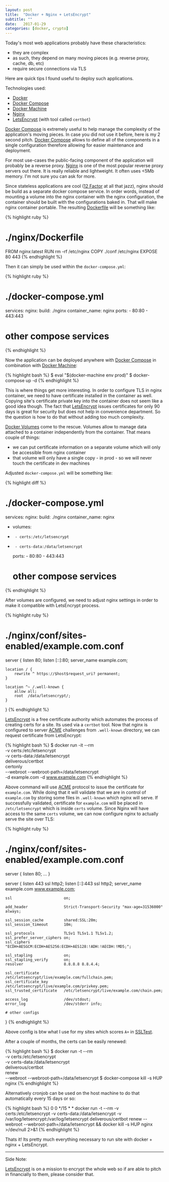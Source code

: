 ```yaml
---
layout: post
title:  "Docker + Nginx + LetsEncrypt"
subtitle: ""
date:   2017-01-29
categories: [docker, crypto]
---
```


Today's most web applications probably have these characteristics:

* they are complex
* as such, they depend on many moving pieces (e.g. reverse proxy, cache, db, etc)
* require secure connections via TLS

Here are quick tips I found useful to deploy such applications.

Technologies used:

* [Docker]
* [Docker Compose]
* [Docker Machine]
* [Nginx]
* [LetsEncrypt] (with tool called `certbot`)

[Docker Compose] is extremely useful to help manage the complexity of the application's moving pieces.
In case you did not use it before, here is my 2 second pitch.
[Docker Compose] allows to define all of the components in a single configuration therefore allowing for easier maintenance and deployment.

For most use-cases the public-facing component of the application will probably be a reverse proxy.
[Nginx] is one of the most popular reverse proxy servers out there.
It is really reliable and lightweight.
It often uses &lt;5Mb memory.
I'm not sure you can ask for more.

Since stateless applications are cool ([12 Factor] at all that jazz), nginx should be build as a separate docker compose service.
In order words, instead of mounting a volume into the nginx container with the nginx configuration,
the container should be built with the configurations baked in.
That will make nginx container portable.
The resulting [Dockerfile] will be something like:

{% highlight ruby %}
# ./nginx/Dockerfile

FROM nginx:latest
RUN rm -rf /etc/nginx
COPY ./conf /etc/nginx
EXPOSE 80 443
{% endhighlight %}

Then it can simply be used within the `docker-compose.yml`:

{% highlight ruby %}
# ./docker-compose.yml

services:
  nginx:
    build: ./nginx
    container_name: nginx
    ports:
      - 80:80
      - 443:443
  # other compose services
{% endhighlight %}

Now the application can be deployed anywhere with [Docker Compose] in combination with [Docker Machine]:

{% highlight bash %}
$ eval "$(docker-machine env prod)"
$ docker-compose up -d
{% endhighlight %}

This is where things get more interesting.
In order to configure TLS in nginx container, we need to have certificate installed in the container as well.
Copying site's certificate private key into the container does not seem like a good idea though.
The fact that [LetsEncrypt] issues certificates for only 90 days is great for security but does not help in convenience department.
So the question is how to do that without adding too much complexity.

[Docker Volumes] come to the rescue.
Volumes allow to manage data attached to a container independently from the container.
That means couple of things:

* we can put certificate information on a separate volume which will only be accessible from nginx container
* that volume will only have a single copy - in prod - so we will never touch the certificate in dev machines

Adjusted `docker-compose.yml` will be something like:

{% highlight diff %}
 # ./docker-compose.yml

 services:
   nginx:
     build: ./nginx
     container_name: nginx
+    volumes:
+      - certs:/etc/letsencrypt
+      - certs-data:/data/letsencrypt
     ports:
       - 80:80
       - 443:443
   # other compose services
{% endhighlight %}

After volumes are configured, we need to adjust nginx settings in order to make it compatible with LetsEncrypt process.

{% highlight ruby %}
# ./nginx/conf/sites-enabled/example.com.conf

server {
    listen      80;
    listen [::]:80;
    server_name example.com;

    location / {
        rewrite ^ https://$host$request_uri? permanent;
    }

    location ^~ /.well-known {
        allow all;
        root  /data/letsencrypt/;
    }
}
{% endhighlight %}

[LetsEncrypt] is a free certificate authority which automates the process of creating certs for a site.
Its used via a `certbot` tool.
Now that nginx is configured to server [ACME] challenges from `.well-known` directory, we can request certificate from LetsEncrypt:

{% highlight bash %}
$ docker run -it --rm \
      -v certs:/etc/letsencrypt \
      -v certs-data:/data/letsencrypt \
      deliverous/certbot \
      certonly \
      --webroot --webroot-path=/data/letsencrypt \
      -d example.com -d www.example.com
{% endhighlight %}

Above command will use [ACME] protocol to issue the certificate for `example.com`.
While doing that it will validate that we are in control of `example.com` by storing some files in `.well-known` which nginx will serve.
If successfully validated, certificate for `example.com` will be placed in `/etc/letsencrypt` which is inside `certs` volume.
Since Nginx will have access to the same `certs` volume, we can now configure nginx to actually serve the site over TLS:

{% highlight ruby %}
# ./nginx/conf/sites-enabled/example.com.conf

server {
    listen      80;
    ...
}

server {
    listen      443           ssl http2;
    listen [::]:443           ssl http2;
    server_name               example.com www.example.com;

    ssl                       on;

    add_header                Strict-Transport-Security "max-age=31536000" always;

    ssl_session_cache         shared:SSL:20m;
    ssl_session_timeout       10m;

    ssl_protocols             TLSv1 TLSv1.1 TLSv1.2;
    ssl_prefer_server_ciphers on;
    ssl_ciphers               "ECDH+AESGCM:ECDH+AES256:ECDH+AES128:!ADH:!AECDH:!MD5;";

    ssl_stapling              on;
    ssl_stapling_verify       on;
    resolver                  8.8.8.8 8.8.4.4;

    ssl_certificate           /etc/letsencrypt/live/example.com/fullchain.pem;
    ssl_certificate_key       /etc/letsencrypt/live/example.com/privkey.pem;
    ssl_trusted_certificate   /etc/letsencrypt/live/example.com/chain.pem;

    access_log                /dev/stdout;
    error_log                 /dev/stderr info;

    # other configs
}
{% endhighlight %}

Above config is btw what I use for my sites which scores `A+` in [SSLTest].

After a couple of months, the certs can be easily renewed:

{% highlight bash %}
$ docker run -t --rm \
      -v certs:/etc/letsencrypt \
      -v certs-data:/data/letsencrypt \
      deliverous/certbot \
      renew \
      --webroot --webroot-path=/data/letsencrypt
$ docker-compose kill -s HUP nginx
{% endhighlight %}

Alternatively cronjob can be used on the host machine to do that automatically every 15 days or so:

{% highlight bash %}
0 0 */15 * * docker run -t --rm -v certs:/etc/letsencrypt -v certs-data:/data/letsencrypt -v /var/log/letsencrypt:/var/log/letsencrypt deliverous/certbot renew --webroot --webroot-path=/data/letsencrypt && docker kill -s HUP nginx >/dev/null 2>&1
{% endhighlight %}

Thats it!
Its pretty much everything necessary to run site with docker + nginx + LetsEncrypt.

---

Side Note:

[LetsEncrypt] is on a mission to encrypt the whole web so if are able to pitch in financially to them, please consider that.

[Docker]: https://www.docker.com/
[Docker Compose]: https://docs.docker.com/compose/overview/
[Docker Machine]: https://docs.docker.com/machine/overview/
[Docker Volumes]: https://docs.docker.com/engine/tutorials/dockervolumes/
[Dockerfile]: https://docs.docker.com/engine/reference/builder/
[Nginx]: https://nginx.org/
[LetsEncrypt]: https://letsencrypt.org/
[12 Factor]: https://12factor.net/
[ACME]: https://github.com/ietf-wg-acme/acme/
[SSLTest]: https://www.ssllabs.com/ssltest/
